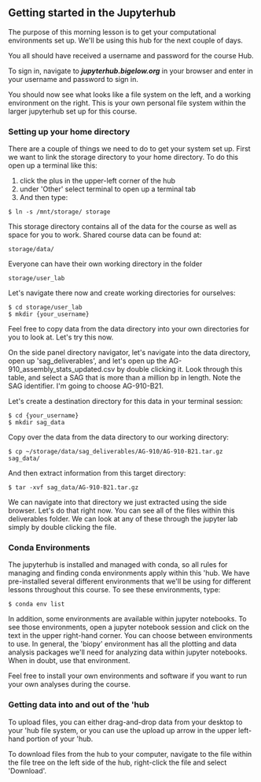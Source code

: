 ## Getting started in the Jupyterhub

The purpose of this morning lesson is to get your computational environments set up. We'll be using this hub for the next couple of days.

You all should have received a username and password for the course Hub.  

To sign in, navigate to ***jupyterhub.bigelow.org*** in your browser and enter in your username and password to sign in.

You should now see what looks like a file system on the left, and a working environment on the right.  This is your own personal file system within the larger jupyterhub set up for this course. 


### Setting up your home directory

There are a couple of things we need to do to get your system set up.  First we want to link the storage directory to your home directory.  To do this open up a terminal like this:

1. click the plus in the upper-left corner of the hub
2. under 'Other' select terminal to open up a terminal tab
3. And then type:

```
$ ln -s /mnt/storage/ storage
```

This storage directory contains all of the data for the course as well as space for you to work. Shared course data can be found at:

```
storage/data/
```

Everyone can have their own working directory in the folder 
```
storage/user_lab
```

Let's navigate there now and create working directories for ourselves:

```
$ cd storage/user_lab
$ mkdir {your_username}
```

Feel free to copy data from the data directory into your own directories for you to look at.  Let's try this now.

On the side panel directory navigator, let's navigate into the data directory, open up 'sag_deliverables', and let's open up the AG-910_assembly_stats_updated.csv by double clicking it.  Look through this table, and select a SAG that is more than a million bp in length.  Note the SAG identifier.  I'm going to choose AG-910-B21.

Let's create a destination directory for this data in your terminal session:  
```
$ cd {your_username}
$ mkdir sag_data
```

Copy over the data from the data directory to our working directory:

```
$ cp ~/storage/data/sag_deliverables/AG-910/AG-910-B21.tar.gz sag_data/
```

And then extract information from this target directory: 

```
$ tar -xvf sag_data/AG-910-B21.tar.gz
```

We can navigate into that directory we just extracted using the side browser.  Let's do that right now. You can see all of the files within this deliverables folder. We can look at any of these through the jupyter lab simply by double clicking the file.  

### Conda Environments

The jupyterhub is installed and managed with conda, so all rules for managing and finding conda environments apply within this 'hub.  We have pre-installed several different environments that we'll be using for different lessons throughout this course. To see these environments, type:

```
$ conda env list
```

In addition, some environments are available within jupyter notebooks. To see those environments, open a jupyter notebook session and click on the text in the upper right-hand corner.  You can choose between environments to use. In general, the 'biopy' environment has all the plotting and data analysis packages we'll need for analyzing data within jupyter notebooks. When in doubt, use that environment.

Feel free to install your own environments and software if you want to run your own analyses during the course.  

### Getting data into and out of the 'hub

To upload files, you can either drag-and-drop data from your desktop to your 'hub file system, or you can use the upload up arrow in the upper left-hand portion of your 'hub.  

To download files from the hub to your computer, navigate to the file within the file tree on the left side of the hub, right-click the file and select 'Download'.

